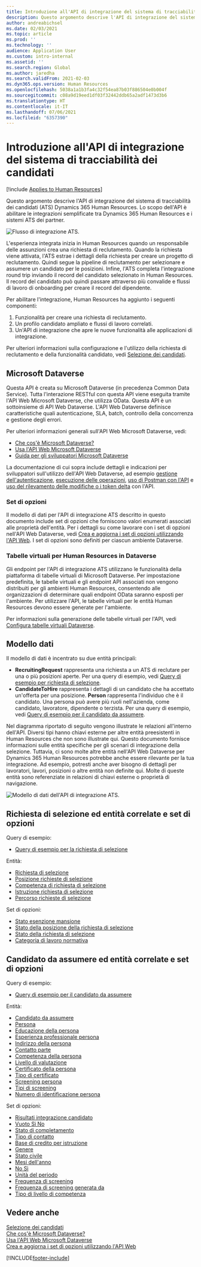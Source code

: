```yaml
---
title: Introduzione all'API di integrazione del sistema di tracciabilità dei candidati
description: Questo argomento descrive l'API di integrazione del sistema di tracciabilità dei candidati (ATS) Dynamics 365 Human Resources.
author: andreabichsel
ms.date: 02/03/2021
ms.topic: article
ms.prod: ''
ms.technology: ''
audience: Application User
ms.custom: intro-internal
ms.assetid: ''
ms.search.region: Global
ms.author: jaredha
ms.search.validFrom: 2021-02-03
ms.dyn365.ops.version: Human Resources
ms.openlocfilehash: 5038a1a1b3fa4c32f54ea87b03f886504e0b004f
ms.sourcegitcommit: c08a9d19eed1df03f32442ddb65a2adf1473d3b6
ms.translationtype: HT
ms.contentlocale: it-IT
ms.lasthandoff: 07/06/2021
ms.locfileid: "6357390"
---
```

# <a name="applicant-tracking-system-integration-api-introduction"></a>Introduzione all'API di integrazione del sistema di tracciabilità dei candidati

[!include [Applies to Human Resources](../includes/applies-to-hr.md)]

Questo argomento descrive l'API di integrazione del sistema di tracciabilità dei candidati (ATS) Dynamics 365 Human Resources. Lo scopo dell'API è abilitare le integrazioni semplificate tra Dynamics 365 Human Resources e i sistemi ATS dei partner.

![Flusso di integrazione ATS.](media/hr-admin-integration-ats-api-introduction-flow.png)

L'esperienza integrata inizia in Human Resources quando un responsabile delle assunzioni crea una richiesta di reclutamento. Quando la richiesta viene attivata, l'ATS estrae i dettagli della richiesta per creare un progetto di reclutamento. Quindi segue la pipeline di reclutamento per selezionare e assumere un candidato per le posizioni. Infine, l'ATS completa l'integrazione round trip inviando il record del candidato selezionato in Human Resources. Il record del candidato può quindi passare attraverso più convalide e flussi di lavoro di onboarding per creare il record del dipendente.

Per abilitare l'integrazione, Human Resources ha aggiunto i seguenti componenti:

1.  Funzionalità per creare una richiesta di reclutamento.
2.  Un profilo candidato ampliato e flussi di lavoro correlati.
3.  Un'API di integrazione che apre le nuove funzionalità alle applicazioni di integrazione.

Per ulteriori informazioni sulla configurazione e l'utilizzo della richiesta di reclutamento e della funzionalità candidato, vedi [Selezione dei candidati](hr-personnel-recruit.md).

## <a name="microsoft-dataverse"></a>Microsoft Dataverse

Questa API è creata su Microsoft Dataverse (in precedenza Common Data Service). Tutta l'interazione RESTful con questa API viene eseguita tramite l'API Web Microsoft Dataverse, che utilizza OData. Questa API è un sottoinsieme di API Web Dataverse. L'API Web Dataverse definisce caratteristiche quali autenticazione, SLA, batch, controllo della concorrenza e gestione degli errori.

Per ulteriori informazioni generali sull'API Web Microsoft Dataverse, vedi:

- [Che cos'è Microsoft Dataverse?](/powerapps/maker/data-platform/data-platform-intro)
- [Usa l'API Web Microsoft Dataverse](/powerapps/developer/data-platform/webapi/overview)
- [Guida per gli sviluppatori Microsoft Dataverse](/powerapps/developer/data-platform)

La documentazione di cui sopra include dettagli e indicazioni per sviluppatori sull'utilizzo dell'API Web Dataverse, ad esempio [gestione dell'autenticazione](/powerapps/developer/data-platform/webapi/authenticate-web-api), [esecuzione delle operazioni](/powerapps/developer/data-platform/webapi/perform-operations-web-api), [uso di Postman con l'API](/powerapps/developer/data-platform/webapi/use-postman-web-api) e [uso del rilevamento delle modifiche o i token delta](/powerapps/developer/data-platform/use-change-tracking-synchronize-data-external-systems) con l'API.

### <a name="option-sets"></a>Set di opzioni

Il modello di dati per l'API di integrazione ATS descritto in questo documento include set di opzioni che forniscono valori enumerati associati alle proprietà dell'entità. Per i dettagli su come lavorare con i set di opzioni nell'API Web Dataverse, vedi [Crea e aggiorna i set di opzioni utilizzando l'API Web](/powerapps/developer/data-platform/webapi/create-update-optionsets). I set di opzioni sono definiti per ciascun ambiente Dataverse.

### <a name="virtual-tables-for-human-resources-in-dataverse"></a>Tabelle virtuali per Human Resources in Dataverse

Gli endpoint per l'API di integrazione ATS utilizzano le funzionalità della piattaforma di tabelle virtuali di Microsoft Dataverse. Per impostazione predefinita, le tabelle virtuali e gli endpoint API associati non vengono distribuiti per gli ambienti Human Resources, consentendo alle organizzazioni di determinare quali endpoint OData saranno esposti per l'ambiente. Per utilizzare l'API, le tabelle virtuali per le entità Human Resources devono essere generate per l'ambiente. 

Per informazioni sulla generazione delle tabelle virtuali per l'API, vedi [Configura tabelle virtuali Dataverse](./hr-admin-integration-common-data-service-virtual-entities.md).

## <a name="data-model"></a>Modello dati

Il modello di dati è incentrato su due entità principali:

- **RecruitingRequest** rappresenta una richiesta a un ATS di reclutare per una o più posizioni aperte. Per una query di esempio, vedi [Query di esempio per richiesta di selezione](hr-admin-integration-ats-api-recruiting-request-example-query.md).
- **CandidateToHire** rappresenta i dettagli di un candidato che ha accettato un'offerta per una posizione. **Person** rappresenta l'individuo che è il candidato. Una persona può avere più ruoli nell'azienda, come candidato, lavoratore, dipendente o terzista. Per una query di esempio, vedi [Query di esempio per il candidato da assumere](hr-admin-integration-ats-api-candidate-to-hire-example-query.md).

Nel diagramma riportato di seguito vengono illustrate le relazioni all'interno dell'API. Diversi tipi hanno chiavi esterne per altre entità preesistenti in Human Resources che non sono illustrate qui. Questo documento fornisce informazioni sulle entità specifiche per gli scenari di integrazione della selezione. Tuttavia, ci sono molte altre entità nell'API Web Dataverse per Dynamics 365 Human Resources potrebbe anche essere rilevante per la tua integrazione. Ad esempio, potresti anche aver bisogno di dettagli per lavoratori, lavori, posizioni o altre entità non definite qui. Molte di queste entità sono referenziate in relazioni di chiavi esterne o proprietà di navigazione.

![Modello di dati dell'API di integrazione ATS.](media/hr-admin-integration-ats-api-data-model.png)

## <a name="recruiting-request-and-related-entities-and-option-sets"></a>Richiesta di selezione ed entità correlate e set di opzioni

Query di esempio: 

- [Query di esempio per la richiesta di selezione](hr-admin-integration-ats-api-recruiting-request-example-query.md)

Entità:

- [Richiesta di selezione](hr-admin-integration-ats-api-recruiting-request.md)
- [Posizione richieste di selezione](hr-admin-integration-ats-api-recruiting-request-position.md)
- [Competenza di richiesta di selezione](hr-admin-integration-ats-api-recruiting-request-skill.md)
- [Istruzione richiesta di selezione](hr-admin-integration-ats-api-recruiting-request-education.md)
- [Percorso richieste di selezione](hr-admin-integration-ats-api-recruiting-request-location.md)

Set di opzioni:

- [Stato esenzione mansione](hr-admin-integration-ats-api-job-exempt-status.md)
- [Stato della posizione della richiesta di selezione](hr-admin-integration-ats-api-recruiting-request-position-status.md)
- [Stato della richiesta di selezione](hr-admin-integration-ats-api-recruiting-request-status.md)
- [Categoria di lavoro normativa](hr-admin-integration-ats-api-regulatory-job-category.md)

## <a name="candidate-to-hire-and-related-entities-and-option-sets"></a>Candidato da assumere ed entità correlate e set di opzioni

Query di esempio:

- [Query di esempio per il candidato da assumere](hr-admin-integration-ats-api-candidate-to-hire-example-query.md)

Entità:

- [Candidato da assumere](hr-admin-integration-ats-api-candidate-to-hire.md)
- [Persona](hr-admin-integration-ats-api-person.md)
- [Educazione della persona](hr-admin-integration-ats-api-person-education.md)
- [Esperienza professionale persona](hr-admin-integration-ats-api-person-professional-experience.md)
- [Indirizzo della persona](hr-admin-integration-ats-api-person-address.md)
- [Contatto parte](hr-admin-integration-ats-api-party-contact.md)
- [Competenza della persona](hr-admin-integration-ats-api-person-skill.md)
- [Livello di valutazione](hr-admin-integration-ats-api-rating-level.md)
- [Certificato della persona](hr-admin-integration-ats-api-person-certificate.md)
- [Tipo di certificato](hr-admin-integration-ats-api-certificate-type.md)
- [Screening persona](hr-admin-integration-ats-api-person-screening.md)
- [Tipi di screening](hr-admin-integration-ats-api-screening-types.md)
- [Numero di identificazione persona](hr-admin-integration-ats-api-person-identification-number.md)

Set di opzioni:

- [Risultati integrazione candidato](hr-admin-integration-ats-api-applicant-integration-result.md)
- [Vuoto Sì No](hr-admin-integration-ats-api-blank-yes-no.md)
- [Stato di completamento](hr-admin-integration-ats-api-completion-status.md)
- [Tipo di contatto](hr-admin-integration-ats-api-contact-type.md)
- [Base di credito per istruzione](hr-admin-integration-ats-api-education-credit-basis.md)
- [Genere](hr-admin-integration-ats-api-gender.md)
- [Stato civile](hr-admin-integration-ats-api-marital-status.md)
- [Mesi dell'anno](hr-admin-integration-ats-api-months-of-year.md)
- [No Sì](hr-admin-integration-ats-api-no-yes.md)
- [Unità del periodo](hr-admin-integration-ats-api-period-unit.md)
- [Frequenza di screening](hr-admin-integration-ats-api-screening-frequency.md)
- [Frequenza di screening generata da](hr-admin-integration-ats-api-screening-frequency-generate-from.md)
- [Tipo di livello di competenza](hr-admin-integration-ats-api-skill-level-type.md)

## <a name="see-also"></a>Vedere anche

[Selezione dei candidati](hr-personnel-recruit.md)<br>
[Che cos'è Microsoft Dataverse?](/powerapps/maker/data-platform/data-platform-intro)<br>
[Usa l'API Web Microsoft Dataverse](/powerapps/developer/data-platform/webapi/overview)<br>
[Crea e aggiorna i set di opzioni utilizzando l'API Web](/powerapps/developer/data-platform/webapi/create-update-optionsets)<br>

[!INCLUDE[footer-include](../includes/footer-banner.md)]
